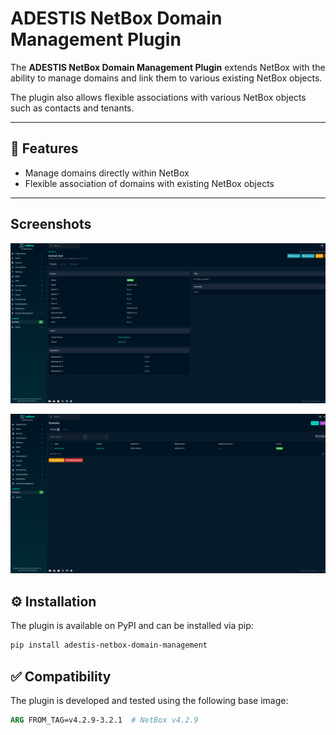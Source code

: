 # ADESTIS NetBox Domain Management Plugin

The **ADESTIS NetBox Domain Management Plugin** extends NetBox with the ability to manage domains and link them to various existing NetBox objects.

The plugin also allows flexible associations with various NetBox objects such as contacts and tenants.

---

## 🚀 Features

- Manage domains directly within NetBox
- Flexible association of domains with existing NetBox objects


---
## Screenshots

![Domain Details](https://github.com/an-adestis/ADESTIS-Netbox-Domain-Management/raw/1-feat-test/domian.test1.png)

![Domain View](https://github.com/an-adestis/ADESTIS-Netbox-Domain-Management/raw/1-feat-test/domaintest2.png)


## ⚙️ Installation

The plugin is available on PyPI and can be installed via pip:

```bash
pip install adestis-netbox-domain-management
```

## ✅ Compatibility

The plugin is developed and tested using the following base image:

```dockerfile
ARG FROM_TAG=v4.2.9-3.2.1  # NetBox v4.2.9
```
